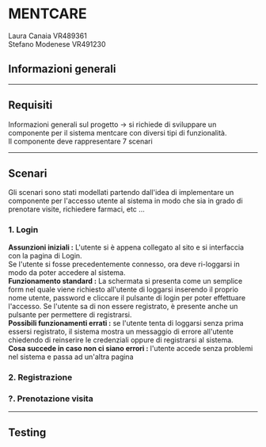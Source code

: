 # MENTCARE #

Laura Canaia VR489361    
Stefano Modenese VR491230

## Informazioni generali ##

****

## Requisiti ##
Informazioni generali sul progetto -> si richiede di sviluppare un componente per il sistema
mentcare con diversi tipi di funzionalità. \
Il componente deve rappresentare 7 scenari

****

## Scenari ##

Gli scenari sono stati modellati partendo dall'idea di implementare un componente per l'accesso utente al
sistema in modo che sia in grado di prenotare visite, richiedere farmaci, etc ...

### 1. Login ###
__Assunzioni iniziali :__ L'utente si è appena collegato al sito e si interfaccia con la pagina di Login.       
Se l'utente si fosse precedentemente connesso, ora deve ri-loggarsi in modo da poter accedere al sistema.       
__Funzionamento standard :__ La schermata si presenta come un semplice form nel quale viene richiesto all'utente
di loggarsi inserendo il proprio nome utente, password e cliccare il pulsante di login per poter effettuare l'accesso.
Se l'utente sa di non essere registrato, è presente anche un pulsante per permettere di registrarsi.     
__Possibili funzionamenti errati :__ se l'utente tenta di loggarsi senza prima essersi registrato, il sistema 
mostra un messaggio di errore all'utente chiedendo di reinserire le credenziali oppure di registrarsi al sistema.  
__Cosa succede in caso non ci siano errori :__ l'utente accede senza problemi nel sistema e passa ad un'altra pagina


### 2. Registrazione ###

### ?. Prenotazione visita ###

****

## Testing ##